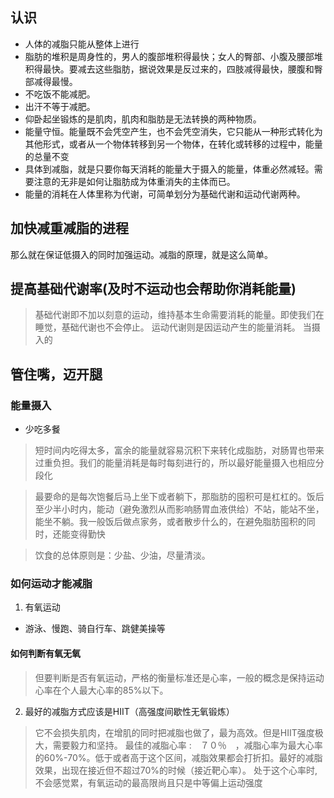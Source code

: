 ## 认识
- 人体的减脂只能从整体上进行
- 脂肪的堆积是周身性的，男人的腹部堆积得最快；女人的臀部、小腹及腰部堆积得最快。要减去这些脂肪，据说效果是反过来的，四肢减得最快，腰腹和臀部减得最慢。
- 不吃饭不能减肥。
- 出汗不等于减肥。
- 仰卧起坐锻炼的是肌肉，肌肉和脂肪是无法转换的两种物质。
- 能量守恒。能量既不会凭空产生，也不会凭空消失，它只能从一种形式转化为其他形式，或者从一个物体转移到另一个物体，在转化或转移的过程中，能量的总量不变
- 具体到减脂，就是只要你每天消耗的能量大于摄入的能量，体重必然减轻。需要注意的无非是如何让脂肪成为体重消失的主体而已。
- 能量的消耗在人体里称为代谢，可简单划分为基础代谢和运动代谢两种。

## 加快减重减脂的进程
那么就在保证低摄入的同时加强运动。减脂的原理，就是这么简单。

## 提高基础代谢率(及时不运动也会帮助你消耗能量)
> 基础代谢即不加以刻意的运动，维持基本生命需要消耗的能量。即使我们在睡觉，基础代谢也不会停止。
> 运动代谢则是因运动产生的能量消耗。
> 当摄入的

## 管住嘴，迈开腿


### 能量摄入

- 少吃多餐
> 短时间内吃得太多，富余的能量就容易沉积下来转化成脂肪，对肠胃也带来过重负担。我们的能量消耗是每时每刻进行的，所以最好能量摄入也相应分段化

> 最要命的是每次饱餐后马上坐下或者躺下，那脂肪的囤积可是杠杠的。饭后至少半小时内，能动（避免激烈从而影响肠胃血液供给）不站，能站不坐，能坐不躺。我一般饭后做点家务，或者散步什么的，在避免脂肪囤积的同时，还能变得勤快

> 饮食的总体原则是：少盐、少油，尽量清淡。

### 如何运动才能减脂
1. 有氧运动
- 游泳、慢跑、骑自行车、跳健美操等
#### 如何判断有氧无氧
> 但要判断是否有氧运动，严格的衡量标准还是心率，一般的概念是保持运动心率在个人最大心率的85%以下。


2. 最好的减脂方式应该是HIIT（高强度间歇性无氧锻炼）
> 它不会损失肌肉，在增肌的同时把减脂也做了，最为高效。但是HIIT强度极大，需要毅力和坚持。
> 最佳的减脂心率 :　７０％　，减脂心率为最大心率的60%-70%。低于或者高于这个区间，减脂效果都会打折扣。最好的减脂效果，出现在接近但不超过70%的时候（接近靶心率）。
> 处于这个心率时,不会感觉累，有氧运动的最高限尚且只是中等偏上运动强度





